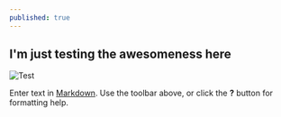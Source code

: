 ```yaml
---
published: true
---
```

## I'm just testing the awesomeness here

![Test]({{site.baseurl}}/assets/img/posts/orig_BG-SN-2009-02-0713.jpg)


Enter text in [Markdown](http://daringfireball.net/projects/markdown/). Use the toolbar above, or click the **?** button for formatting help.
